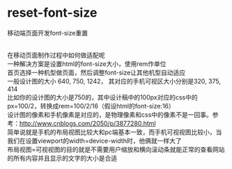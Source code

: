 # reset-font-size
移动端页面开发font-size重置<br><br>

在移动页面制作过程中如何做适配呢<br>
一种解决方案是设置html的font-size大小，使用rem作单位<br>
首页选择一种机型做页面，然后调整font-size让其他机型自动适应<br>
一般设计图的大小 640, 750, 1242， 其对应的手机可视区大小分别是320, 375, 414<br>
比如你的设计图的大小是750的，其中设计稿中的100px对应的css中的px=100/2，转换成rem=100/2/16（假设html的font-size:16）<br>
设计图的像素和手机像素是对应的，是物理像素和css中的像素不是一回事。参考：http://www.cnblogs.com/2050/p/3877280.html<br>
简单说就是手机的布局视图比较大和pc端基本一致，而手机可视视图比较小，当我们在设置viewport的width=device-width时，他俩就一样大了<br>
布局视图=可视视图的目的就是不需要用户缩放和横向滚动条就能正常的查看网站的所有内容并且显示的文字的大小是合适<br>
